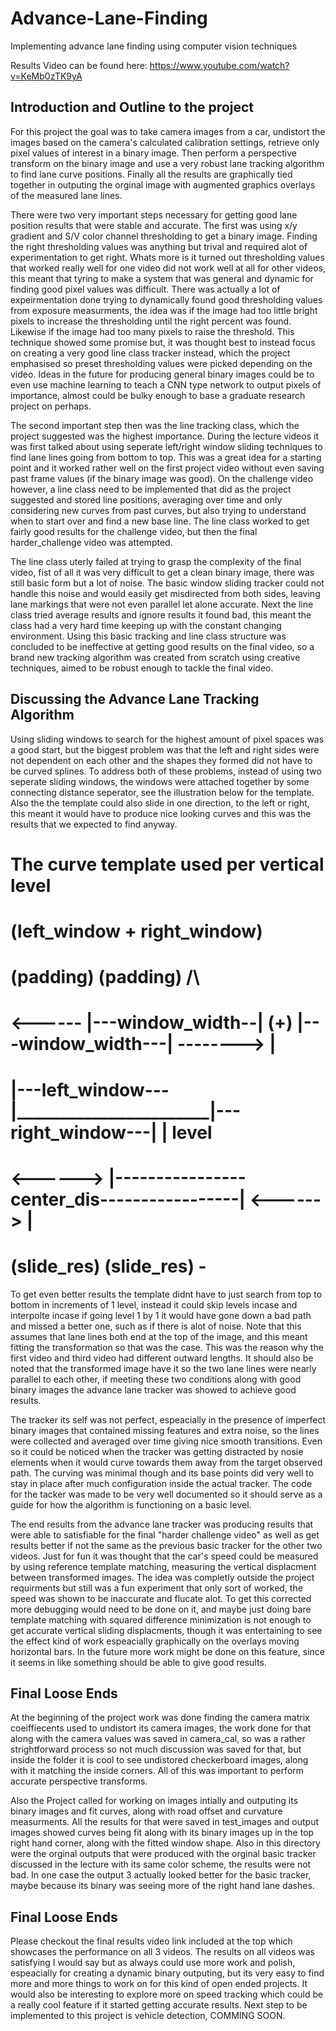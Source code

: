 # Advance-Lane-Finding
Implementing advance lane finding using computer vision techniques

Results Video can be found here: https://www.youtube.com/watch?v=KeMb0zTK9yA

## Introduction and Outline to the project

For this project the goal was to take camera images from a car, undistort the images based on the camera's calculated calibration settings, retrieve only pixel values of interest in a binary image. Then perform a perspective transform on the binary image and use a very robust lane tracking algorithm to find lane curve positions. Finally all the results are graphically tied together in outputing the orginal image with augmented graphics overlays of the measured lane lines.

There were two very important steps necessary for getting good lane position results that were stable and accurate. The first was using x/y gradient and S/V color channel thresholding to get a binary image. Finding the right thresholding values was anything but trival and required alot of experimentation to get right. Whats more is it turned out thresholding values that worked really well for one video did not work well at all for other videos, this meant that tyring to make a system that was general and dynamic for finding good pixel values was difficult. There was actually a lot of expeirmentation done trying to dynamically found good thresholding values from exposure measurments, the idea was if the image had too little bright pixels to increase the thresholding until the right percent was found. Likewise if the image had too many pixels to raise the threshold. This technique showed some promise but, it was thought best to instead focus on creating a very good line class tracker instead, which the project emphasised so preset thresholding values were picked depending on the video. Ideas in the future for producing general binary images could be to even use machine learning to teach a CNN type network to output pixels of importance, almost could be bulky enough to base a graduate research project on perhaps.

The second important step then was the line tracking class, which the project suggested was the highest importance. During the lecture videos it was first talked about using seperate left/right window sliding techniques to find lane lines going from bottom to top. This was a great idea for a starting point and it worked rather well on the first project video without even saving past frame values (if the binary image was good). On the challenge video however, a line class need to be implemented that did as the project suggested and stored line positions, averaging over time and only considering new curves from past curves, but also trying to understand when to start over and find a new base line. The line class worked to get fairly good results for the challenge video, but then the final harder_challenge video was attempted.

The line class uterly failed at trying to grasp the complexity of the final video, fist of all it was very difficult to get a clean binary image, there was still basic form but a lot of noise. The basic window sliding tracker could not handle this noise and would easily get misdirected from both sides, leaving lane markings that were not even parallel let alone accurate. Next the line class tried average results and ignore results it found bad, this meant the class had a very hard time keeping up with the constant changing environment. Using this basic tracking and line class structure was concluded to be ineffective at getting good results on the final video, so a brand new tracking algorithm was created from scratch using creative techniques, aimed to be robust enough to tackle the final video.

## Discussing the Advance Lane Tracking Algorithm

Using sliding windows to search for the highest amount of pixel spaces was a good start, but the biggest problem was that the left and right sides were not dependent on each other and the shapes they formed did not have to be curved splines. To address both of these problems, instead of using two seperate sliding windows, the windows were attached together by some connecting distance seperator, see the illustration below for the template. Also the the template could also slide in one direction, to the left or right, this meant it would have to produce nice looking curves and this was the results that we expected to find anyway.

# The curve template used per vertical level
#  (left_window + right_window)
#
#  (padding)                                                                (padding)           /\
#   <------ |---window_width--|           (+)         |---window_width---|  -------->           |
#           |---left_window---|_______________________|---right_window---|                      | level
#         <------>  |----------------center_dis-----------------|   <------>                    |
#       (slide_res)                                                (slide_res)                  -

To get even better results the template didnt have to just search from top to bottom in increments of 1 level, instead it could skip levels incase and interpolte incase if going level 1 by 1 it would have gone down a bad path and missed a better one, such as if there is alot of noise. Note that this assumes that lane lines both end at the top of the image, and this meant fitting the transformation so that was the case. This was the reason why the first video and third video had different outward lengths. It should also be noted that the transformed image have it so the two lane lines were nearly parallel to each other, if meeting these two conditions along with good binary images the advance lane tracker was showed to achieve good results. 

The tracker its self was not perfect, espeacially in the presence of imperfect binary images that contained missing features and extra noise, so the lines were collected and averaged over time giving nice smooth transitions. Even so it could be noticed when the tracker was getting distracted by nosie elements when it would curve towards them away from the target observed path. The curving was minimal though and its base points did very well to stay in place after much configuration inside the actual tracker. The code for the tacker was made to be very well documented so it should serve as a guide for how the algorithm is functioning on a basic level.

The end results from the advance lane tracker was producing results that were able to satisfiable for the final "harder challenge video" as well as get results better if not the same as the previous basic tracker for the other two videos. Just for fun it was thought that the car's speed could be measured by using reference template matching, measuring the vertical displacment between transformed images. The idea was completly outside the project requirments but still was a fun experiment that only sort of worked, the speed was shown to be inaccurate and flucate alot. To get this corrected more debugging would need to be done on it, and maybe just doing bare template matching with squared difference minimization is not enough to get accurate vertical sliding displacments, though it was entertaining to see the effect kind of work espeacially graphically on the overlays moving horizontal bars. In the future more work might be done on this feature, since it seems in like something should be able to give good results. 

## Final Loose Ends

At the beginning of the project work was done finding the camera matrix coeiffiecents used to undistort its camera images, the work done for that along with the camera values was saved in camera_cal, so was a rather strightforward process so not much discussion was saved for that, but inside the folder it is cool to see undistored checkerboard images, along with it matching the inside corners. All of this was important to perform accurate perspective transforms.

Also the Project called for working on images intially and outputing its binary images and fit curves, along with road offset and curvature measurments. All the results for that were saved in test_images and output images showed curves being fit along with its binary images up in the top right hand corner, along with the fitted window shape. Also in this directory were the orginal outputs that were produced with the orginal basic tracker discussed in the lecture with its same color scheme, the results were not bad. In one case the output 3 actually looked better for the basic tracker, maybe because its binary was seeing more of the right hand lane dashes. 

## Final Loose Ends

Please checkout the final results video link included at the top which showcases the performance on all 3 videos. The results on all videos was satisfying I would say but as always could use more work and polish, espeacially for creating a dynamic binary outputing, but its very easy to find more and more things to work on for this kind of open ended projects. It would also be interesting to explore more on speed tracking which could be a really cool feature if it started getting accurate results. Next step to be implemented to this project is vehicle detection, COMMING SOON.


